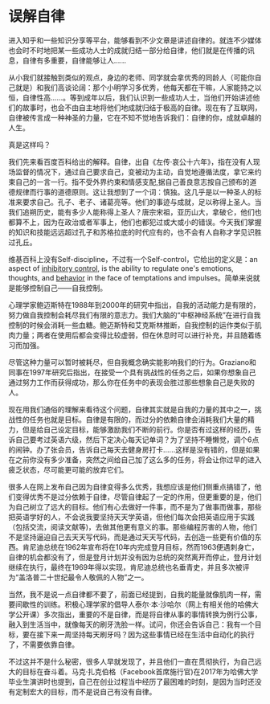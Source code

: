 # 误解自律

进入知乎和一些知识分享等平台，能够看到不少文章是讲述自律的。就连不少媒体也会时不时地把某一些成功人士的成就归结一部分给自律，他们就是在传播的讯息，自律有多重要，自律能够让人......

从小我们就接触到类似的观点，身边的老师、同学就会拿优秀的同龄人（可能你自己就是）和我们高谈论阔：那个小明学习多优秀，他每天都在干嘛，人家能持之以恒，自律性高......。等到成年以后，我们认识到一些成功人士，当他们开始讲述他们的故事时，也会不由自主地将他们地成就归结于极高的自律。现在有了互联网，自律被传言成一种神圣的力量，它在不知不觉地告诉我们：自律的你，成就卓越的人生。

真是这样吗？

我们先来看百度百科给出的解释。自律，出自《左传·哀公十六年》，指在没有人现场监督的情况下，通过自己要求自己，变被动为主动，自觉地遵循法度，拿它来约束自己的一言一行。指不受外界约束和情感支配,据自己善良意志按自己颁布的道德规律而行事的道德原则。这让我想到了一个词：慎独。这几乎是以一种圣人的标准来要求自己。孔子、老子、诸葛亮等。他们的事迹与成就，足以称得上圣人。当我们追朔历史，能有多少人能称得上圣人？唐宗宋祖，亚历山大，拿破仑，他们也都算不上，因为在政治或者军事上，他们也都犯过或大或小的错误。今天我们掌握的知识和技能远远超过孔子和苏格拉底的时代应有的，也不会有人自称才学见识胜过孔丘。

维基百科上没有Self-discipline，不过有一个Self-control，它给出的定义是：an aspect of [inhibitory control](https://en.wikipedia.org/wiki/Inhibitory_control), is the ability to regulate one's emotions, thoughts, and [behavior](https://en.wikipedia.org/wiki/Behavior) in the face of temptations and impulses。简单来说就是能够控制自己——自我控制。

心理学家鲍迈斯特在1988年到2000年的研究中指出，自我的活动能力是有限的，努力做自我控制会耗尽我们有限的意志力。我们大脑的“中枢神经系统”在进行自我控制的时候会消耗一些血糖。鲍迈斯特和艾克斯林推断，自我控制的运作类似于肌肉力量；两者在使用后都会变得比较虚弱，但在休息时可以进行补充，并且随着练习而加强。

尽管这种力量可以暂时被耗尽，但自我概念确实能影响我们的行为。Graziano和同事在1997年研究后指出，在接受一个具有挑战性的任务之后，如果你想象自己通过努力工作而获得成功，那么你在任务中的表现会胜过那些想象自己是失败的人。

现在用我们通俗的理解来看待这个问题，自律其实就是自我的力量的其中之一，挑战性的任务也就是目标。自律是有限的，而过分的依赖自律会消耗我们大量的精力，但是给自己设定目标，能够激励我们不断的前行。你是否有过这样的经历，告诉自己要考过英语六级，然后下定决心每天记单词？为了坚持不睡懒觉，调个6点的闹钟。办了张会员，告诉自己每天去健身房打卡......这样是没有错的，但是如果在之前你没有多少准备，突然之间给自己加了这么多的任务，将会让你过早的进入疲乏状态，尽可能更可能的放弃它们。

很多人在网上发布自己因为自律变得多么优秀，我想应该是他们侧重点搞错了，他们变得优秀不是过分依赖于自律，尽管自律起了一定的作用，但更重要的是，他们为自己树立了远大的目标。他们有心去做好一件事，而不是为了做事而做事，那些把英语学好的人，不会说我要坚持天天学英语，但他们每次会把英语应用于实践（包括交流，阅读文献等)，去做其他更有意义的事。那些编程厉害的人物，他们不是坚持逼迫自己去天天写代码，而是通过天天写代码，去创造一些更有价值的东西。肯尼迪总统在1962年宣布将在10年内完成登月目标，然而1963便遇刺身亡，自律的机会都没有了，但是登月计划并没有因为总统的突然离开而停止，登月计划继续在执行，最终在1969年得以实现，肯尼迪总统也名垂青史，并且多次被评为“盖洛普二十世纪最令人敬佩的人物”之一。

当然，我不是说一点自律都不要了，前面已经提到，自我的能量就像肌肉一样，需要间歇性的训练。积极心理学家的倡导人泰尔·本·沙哈尔（网上有相关他的哈佛大学公开课）多次指出，重要的不是自律，而是将自律从事的事情转换为例行公事，融入到生活当中，就像每天的刷牙洗脸一样。试问，你还会告诉自己：我有一个目标，要在接下来一周坚持每天刷牙吗？因为这些事情已经在生活中自动化的执行了，不需要依靠自律。

不过这并不是什么秘密，很多人早就发现了，并且他们一直在贯彻执行，为自己远大的目标在奋斗着。马克·扎克伯格（Facebook首席施行官)在2017年为哈佛大学毕业生演讲时也提到，自己在创业过程当中经历了最困难的时刻，是因为当时还没有定制宏大的目标，而不是说自己有没有自律。